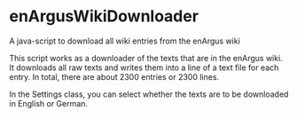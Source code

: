 # enArgusWikiDownloader
A java-script to download all wiki entries from the enArgus wiki

This script works as a downloader of the texts that are in the enArgus wiki. It downloads all raw texts and writes them into a line of a text file for each entry. In total, there are about 2300 entries or 2300 lines. 

In the Settings class, you can select whether the texts are to be downloaded in English or German. 
